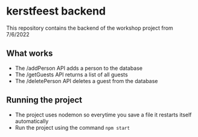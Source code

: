 # kerstfeest backend

This repository contains the backend of the workshop project from 7/6/2022

## What works

* The /addPerson API adds a person to the database
* The /getGuests API returns a list of all guests
* The /deletePerson API deletes a guest from the database

## Running the project

* The project uses nodemon so everytime you save a file it restarts itself automatically
* Run the project using the command `npm start`